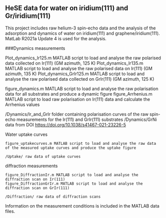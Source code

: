 ## HeSE data for water on iridium(111) and Gr/iridium(111)
This project includes raw helium-3 spin-echo data and the analysis of the adsorption and dynamics of water on iridium(111) and graphene/iridium(111). MatLab R2021a Update 4 is used for the analysis. 


###Dynamics measurements

Plot_dynamics_Ir125.m MATLAB 	script to load and analyse the raw polarised data collected on Ir(111) (GM azimuth, 125 K)
Plot_dynamics_Ir135.m MATLAB 	script to load and analyse the raw polarised data on Ir(111)  (GM azimuth, 135 K)
Plot_dynamics_GrIr125.m MATLAB 	script to load and analyse the raw polarised data collected on GrIr(111) (GM azimuth, 125 K)
  
figure_dynamics.m MATLAB script to load and analyse the raw polarisation data for all substrates and produce a dynamic figure 
figure_Arrhenius.m MATLAB script to load raw polarisation on Ir(111) data and calculate the Arrhenius values
	
/Dynamics/Ir_and_GrIr	folder containing polarisation curves of the raw spin-echo measurements for the Ir(111) and GrIr(111) substrates
/Dynamics/GrNi		data from  DOI https://doi.org/10.1038/s41467-021-23226-5

    
    
Water uptake curves
	
	figure_uptakecurves.m MATLAB script to load and analyse the raw data of the measured uptake curves and produce the uptake figure
	
	/Uptake/ raw data of uptake curves 


diffraction measurements 

	figure_DiffractionIr.m MATLAB script to load and analyse the diffraction scan on Ir(111) 
	figure_DiffractionGrIr.m MATLAB script to load and analyse the diffraction scan on GrIr(111) 
	
	/Diffraction/ raw data of diffraction scans


Information on the measurement conditions is included in the MATLAB data files. 
